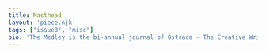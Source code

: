 ```yaml
---
title: Masthead
layout: 'piece.njk'
tags: ["issue8", "misc"]
bio: 'The Medley is the bi-annual journal of Ostraca - The Creative Writing Society of Hansraj College, University of Delhi.'
---
```


<div class="masthead-item">
    <img class= "masthead-image">
    <div class="masthead-text">
    </div>
</div>